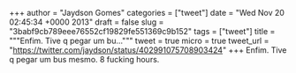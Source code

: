 
+++
author = "Jaydson Gomes"
categories = ["tweet"]
date = "Wed Nov 20 02:45:34 +0000 2013"
draft = false
slug = "3babf9cb789eee76552cf19829fe551369c9b152"
tags = ["tweet"]
title = """Enfim. Tive q pegar um bu..."""
tweet = true
micro = true
tweet_url = "https://twitter.com/jaydson/status/402991075708903424"
+++
Enfim. Tive q pegar um bus mesmo. 8 fucking hours.
